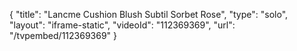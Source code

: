 {
    "title": "Lancme Cushion Blush Subtil  Sorbet Rose",
    "type": "solo",
    "layout": "iframe-static",
    "videoId": "112369369",
    "url": "\/tvpembed\/112369369"
}
